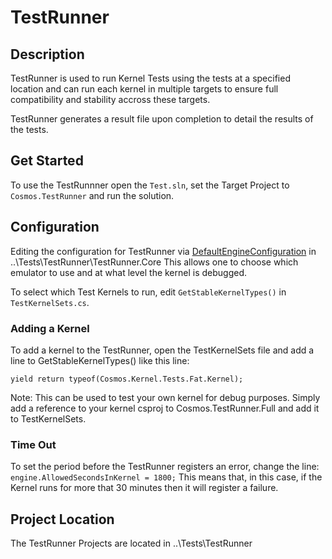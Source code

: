 # TestRunner

## Description
TestRunner is used to run Kernel Tests using the tests at a specified location and can run each kernel in multiple targets to ensure full compatibility and stability accross these targets. 

TestRunner generates a result file upon completion to detail the results of the tests.

## Get Started
To use the TestRunnner open the `Test.sln`, set the Target Project to `Cosmos.TestRunner` and run the solution.

## Configuration
Editing the configuration for TestRunner via [DefaultEngineConfiguration](https://github.com/CosmosOS/Cosmos/blob/master/Tests/Cosmos.TestRunner.Core/DefaultEngineConfiguration.cs#L6) in ..\Tests\TestRunner\TestRunner.Core
This allows one to choose which emulator to use and at what level the kernel is debugged.

To select which Test Kernels to run, edit `GetStableKernelTypes()` in `TestKernelSets.cs`.

### Adding a Kernel
To add a kernel to the TestRunner, open the TestKernelSets file and add a line to GetStableKernelTypes() like this line:

`yield return typeof(Cosmos.Kernel.Tests.Fat.Kernel);`

Note: This can be used to test your own kernel for debug purposes. Simply add a reference to your kernel csproj to Cosmos.TestRunner.Full and add it to TestKernelSets.

### Time Out
To set the period before the TestRunner registers an error, change the line: `engine.AllowedSecondsInKernel = 1800;` This means that, in this case, if the Kernel runs for more that 30 minutes then it will register a failure.

## Project Location
The TestRunner Projects are located in ..\Tests\TestRunner
